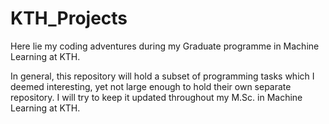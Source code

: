 # KTH_Projects
Here lie my coding adventures during my Graduate programme in Machine Learning at KTH.

In general, this repository will hold a subset of programming tasks which I deemed interesting, yet
not large enough to hold their own separate repository. I will try to keep it updated throughout my 
M.Sc. in Machine Learning at KTH.
